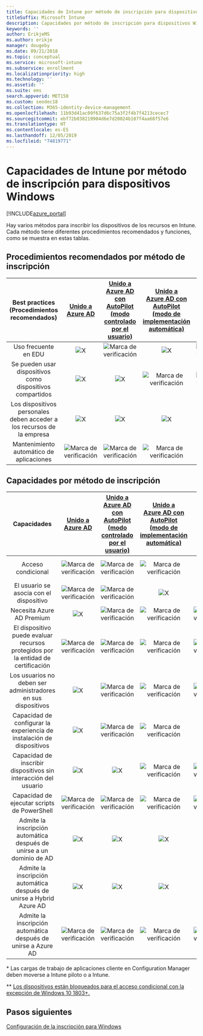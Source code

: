 ```yaml
---
title: Capacidades de Intune por método de inscripción para dispositivos Windows
titleSuffix: Microsoft Intune
description: Capacidades por método de inscripción para dispositivos Windows
keywords: ''
author: ErikjeMS
ms.author: erikje
manager: dougeby
ms.date: 09/21/2018
ms.topic: conceptual
ms.service: microsoft-intune
ms.subservice: enrollment
ms.localizationpriority: high
ms.technology: ''
ms.assetid: ''
ms.suite: ems
search.appverid: MET150
ms.custom: seodec18
ms.collection: M365-identity-device-management
ms.openlocfilehash: 11b93d41ac09f637d6c75a3f2f4b7f4213cecec7
ms.sourcegitcommit: ebf72b038219904d6e7d20024b107f4aa68f57e6
ms.translationtype: HT
ms.contentlocale: es-ES
ms.lasthandoff: 12/05/2019
ms.locfileid: "74819771"
---
```

# <a name="intune-enrollment-method-capabilities-for-windows-devices"></a>Capacidades de Intune por método de inscripción para dispositivos Windows
[!INCLUDE[azure_portal](../includes/azure_portal.md)]

Hay varios métodos para inscribir los dispositivos de los recursos en Intune. Cada método tiene diferentes procedimientos recomendados y funciones, como se muestra en estas tablas.

## <a name="best-practices-by-enrollment-method"></a>Procedimientos recomendados por método de inscripción
| **Best practices** (Procedimientos recomendados) | **[Unido a Azure AD](windows-enroll.md#enable-windows-10-automatic-enrollment)**|**[Unido a Azure AD con AutoPilot (modo controlado por el usuario)](enrollment-autopilot.md)** |**[Unido a Azure AD con AutoPilot (modo de implementación automática)](enrollment-autopilot.md)** |**[Masivo](windows-bulk-enroll.md)**|**[DEM](device-enrollment-manager-enroll.md)** | **[BYOD](device-enrollment.md#bring-your-own-device)** | **[GPO](https://docs.microsoft.com/windows/client-management/mdm/enroll-a-windows-10-device-automatically-using-group-policy)** | **[Administración conjunta](https://docs.microsoft.com/sccm/core/clients/manage/co-management-overview)** |
|:---:|:---:|:---:|:---:|:---:|:---:|:---:|:---:|:---:|
|Uso frecuente en EDU|![X](./media/enrollment-method-capab/xmark.png)|![Marca de verificación](./media/enrollment-method-capab/checkmark.png)|![X](./media/enrollment-method-capab/xmark.png)|![Marca de verificación](./media/enrollment-method-capab/checkmark.png)|![Marca de verificación](./media/enrollment-method-capab/checkmark.png)|![X](./media/enrollment-method-capab/xmark.png)|![X](./media/enrollment-method-capab/xmark.png)|![X](./media/enrollment-method-capab/xmark.png)|
|Se pueden usar dispositivos como dispositivos compartidos|![X](./media/enrollment-method-capab/xmark.png)|![X](./media/enrollment-method-capab/xmark.png)|![Marca de verificación](./media/enrollment-method-capab/checkmark.png)|![Marca de verificación](./media/enrollment-method-capab/checkmark.png)|![Marca de verificación](./media/enrollment-method-capab/checkmark.png)|![X](./media/enrollment-method-capab/xmark.png)|![X](./media/enrollment-method-capab/xmark.png)|![X](./media/enrollment-method-capab/xmark.png)|
|Los dispositivos personales deben acceder a los recursos de la empresa|![X](./media/enrollment-method-capab/xmark.png)|![X](./media/enrollment-method-capab/xmark.png)|![X](./media/enrollment-method-capab/xmark.png)|![X](./media/enrollment-method-capab/xmark.png)|![X](./media/enrollment-method-capab/xmark.png)|![Marca de verificación](./media/enrollment-method-capab/checkmark.png)|![X](./media/enrollment-method-capab/xmark.png)|![X](./media/enrollment-method-capab/xmark.png)|
|Mantenimiento automático de aplicaciones|![Marca de verificación](./media/enrollment-method-capab/checkmark.png)|![Marca de verificación](./media/enrollment-method-capab/checkmark.png)|![Marca de verificación](./media/enrollment-method-capab/checkmark.png)|![X](./media/enrollment-method-capab/xmark.png)|![X](./media/enrollment-method-capab/xmark.png)|![Marca de verificación](./media/enrollment-method-capab/checkmark.png)|![Marca de verificación](./media/enrollment-method-capab/checkmark.png)|![Marca de verificación](./media/enrollment-method-capab/checkmark.png)|

## <a name="capabilities-by-enrollment-method"></a>Capacidades por método de inscripción

| **Capacidades** | **[Unido a Azure AD](windows-enroll.md#enable-windows-10-automatic-enrollment)**|**[Unido a Azure AD con AutoPilot (modo controlado por el usuario)](enrollment-autopilot.md)** |**[Unido a Azure AD con AutoPilot (modo de implementación automática)](enrollment-autopilot.md)** |**[Masivo](windows-bulk-enroll.md)**|**[DEM](device-enrollment-manager-enroll.md)** | **[BYOD](device-enrollment.md#bring-your-own-device)** | **[GPO](https://docs.microsoft.com/windows/client-management/mdm/enroll-a-windows-10-device-automatically-using-group-policy)** | **[Administración conjunta](https://docs.microsoft.com/sccm/core/clients/manage/co-management-overview)** |
|:---:|:---:|:---:|:---:|:---:|:---:|:---:|:---:|:---:|
|Acceso condicional                                      |![Marca de verificación](./media/enrollment-method-capab/checkmark.png)|![Marca de verificación](./media/enrollment-method-capab/checkmark.png)|![Marca de verificación](./media/enrollment-method-capab/checkmark.png)|![X](./media/enrollment-method-capab/xmark.png)|![Marca de verificación](./media/enrollment-method-capab/checkmark.png)\*\*|![Marca de verificación](./media/enrollment-method-capab/checkmark.png)|![Marca de verificación](./media/enrollment-method-capab/checkmark.png)|![Marca de verificación](./media/enrollment-method-capab/checkmark.png)|
|El usuario se asocia con el dispositivo                    |![Marca de verificación](./media/enrollment-method-capab/checkmark.png)|![Marca de verificación](./media/enrollment-method-capab/checkmark.png)|![X](./media/enrollment-method-capab/xmark.png)|![X](./media/enrollment-method-capab/xmark.png)|![X](./media/enrollment-method-capab/xmark.png)|![Marca de verificación](./media/enrollment-method-capab/checkmark.png)|![Marca de verificación](./media/enrollment-method-capab/checkmark.png)|![Marca de verificación](./media/enrollment-method-capab/checkmark.png)|
|Necesita Azure AD Premium                               |![X](./media/enrollment-method-capab/xmark.png)|![Marca de verificación](./media/enrollment-method-capab/checkmark.png)|![Marca de verificación](./media/enrollment-method-capab/checkmark.png)|![Marca de verificación](./media/enrollment-method-capab/checkmark.png)|![X](./media/enrollment-method-capab/xmark.png)|![X](./media/enrollment-method-capab/xmark.png)|![Marca de verificación](./media/enrollment-method-capab/checkmark.png)|![Marca de verificación](./media/enrollment-method-capab/checkmark.png)|
|El dispositivo puede evaluar recursos protegidos por la entidad de certificación             |![Marca de verificación](./media/enrollment-method-capab/checkmark.png)|![Marca de verificación](./media/enrollment-method-capab/checkmark.png)|![Marca de verificación](./media/enrollment-method-capab/checkmark.png)|![Marca de verificación](./media/enrollment-method-capab/checkmark.png)|![X](./media/enrollment-method-capab/xmark.png)|![Marca de verificación](./media/enrollment-method-capab/checkmark.png)|![Marca de verificación](./media/enrollment-method-capab/checkmark.png)|![Marca de verificación](./media/enrollment-method-capab/checkmark.png)|
|Los usuarios no deben ser administradores en sus dispositivos               |![X](./media/enrollment-method-capab/xmark.png)|![Marca de verificación](./media/enrollment-method-capab/checkmark.png)|![Marca de verificación](./media/enrollment-method-capab/checkmark.png)|![Marca de verificación](./media/enrollment-method-capab/checkmark.png)|![X](./media/enrollment-method-capab/xmark.png)|![X](./media/enrollment-method-capab/xmark.png)|![X](./media/enrollment-method-capab/xmark.png)|![X](./media/enrollment-method-capab/xmark.png)|
|Capacidad de configurar la experiencia de instalación de dispositivos        |![X](./media/enrollment-method-capab/xmark.png)|![Marca de verificación](./media/enrollment-method-capab/checkmark.png)|![Marca de verificación](./media/enrollment-method-capab/checkmark.png)|![X](./media/enrollment-method-capab/xmark.png)|![X](./media/enrollment-method-capab/xmark.png)|![X](./media/enrollment-method-capab/xmark.png)|![X](./media/enrollment-method-capab/xmark.png)|![X](./media/enrollment-method-capab/xmark.png)|
|Capacidad de inscribir dispositivos sin interacción del usuario      |![X](./media/enrollment-method-capab/xmark.png)|![X](./media/enrollment-method-capab/xmark.png)|![Marca de verificación](./media/enrollment-method-capab/checkmark.png)|![Marca de verificación](./media/enrollment-method-capab/checkmark.png)|![Marca de verificación](./media/enrollment-method-capab/checkmark.png)|![X](./media/enrollment-method-capab/xmark.png)|![Marca de verificación](./media/enrollment-method-capab/checkmark.png)|![Marca de verificación](./media/enrollment-method-capab/checkmark.png)|
|Capacidad de ejecutar scripts de PowerShell                       |![Marca de verificación](./media/enrollment-method-capab/checkmark.png)|![Marca de verificación](./media/enrollment-method-capab/checkmark.png)|![Marca de verificación](./media/enrollment-method-capab/checkmark.png)|![Marca de verificación](./media/enrollment-method-capab/checkmark.png)|![Marca de verificación](./media/enrollment-method-capab/checkmark.png)|![X](./media/enrollment-method-capab/xmark.png)|![X](./media/enrollment-method-capab/xmark.png)|![X](./media/enrollment-method-capab/checkmark.png)\*| 
|Admite la inscripción automática después de unirse a un dominio de AD      |![X](./media/enrollment-method-capab/xmark.png)|![X](./media/enrollment-method-capab/xmark.png)|![X](./media/enrollment-method-capab/xmark.png)|![X](./media/enrollment-method-capab/xmark.png)|![X](./media/enrollment-method-capab/xmark.png)|![X](./media/enrollment-method-capab/xmark.png)|![Marca de verificación](./media/enrollment-method-capab/checkmark.png)|![Marca de verificación](./media/enrollment-method-capab/checkmark.png)|
|Admite la inscripción automática después de unirse a Hybrid Azure AD|![X](./media/enrollment-method-capab/xmark.png)|![X](./media/enrollment-method-capab/xmark.png)|![X](./media/enrollment-method-capab/xmark.png)|![X](./media/enrollment-method-capab/xmark.png)|![X](./media/enrollment-method-capab/xmark.png)|![X](./media/enrollment-method-capab/xmark.png)|![Marca de verificación](./media/enrollment-method-capab/checkmark.png)|![Marca de verificación](./media/enrollment-method-capab/checkmark.png)|
|Admite la inscripción automática después de unirse a Azure AD       |![Marca de verificación](./media/enrollment-method-capab/checkmark.png)|![Marca de verificación](./media/enrollment-method-capab/checkmark.png)|![Marca de verificación](./media/enrollment-method-capab/checkmark.png)|![Marca de verificación](./media/enrollment-method-capab/checkmark.png)|![Marca de verificación](./media/enrollment-method-capab/checkmark.png)|![Marca de verificación](./media/enrollment-method-capab/checkmark.png)|![X](./media/enrollment-method-capab/xmark.png)|![X](./media/enrollment-method-capab/xmark.png)|

\* Las cargas de trabajo de aplicaciones cliente en Configuration Manager deben moverse a Intune piloto o a Intune.

\** [Los dispositivos están bloqueados para el acceso condicional con la excepción de Windows 10 1803+.](device-enrollment-manager-enroll.md)

## <a name="next-steps"></a>Pasos siguientes

[Configuración de la inscripción para Windows](windows-enroll.md)

